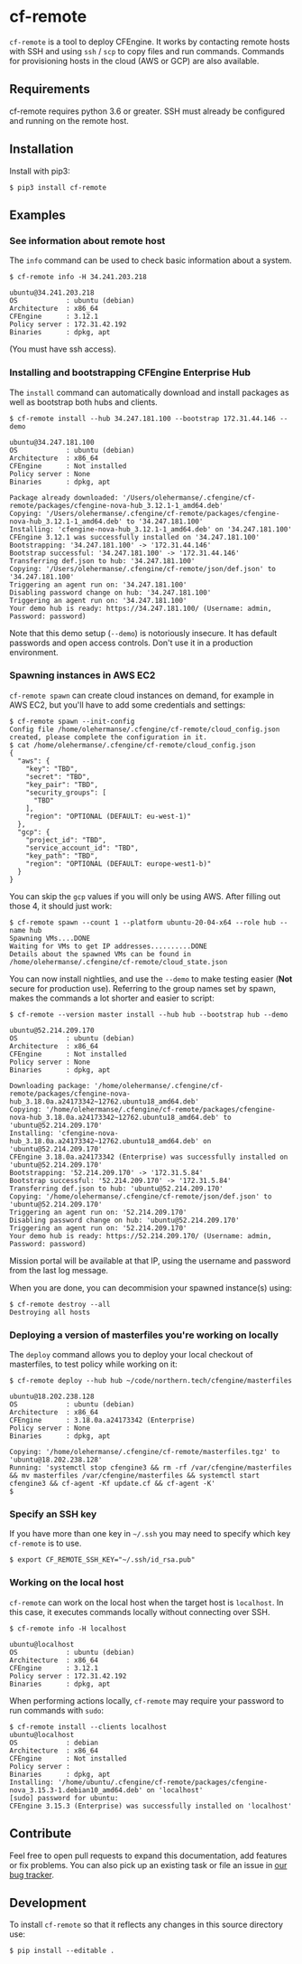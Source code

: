 # cf-remote

`cf-remote` is a tool to deploy CFEngine.
It works by contacting remote hosts with SSH and using `ssh` / `scp` to copy files and run commands.
Commands for provisioning hosts in the cloud (AWS or GCP) are also available.

## Requirements

cf-remote requires python 3.6 or greater.
SSH must already be configured and running on the remote host.

## Installation

Install with pip3:

```
$ pip3 install cf-remote
```

## Examples

### See information about remote host

The `info` command can be used to check basic information about a system.

```
$ cf-remote info -H 34.241.203.218

ubuntu@34.241.203.218
OS            : ubuntu (debian)
Architecture  : x86_64
CFEngine      : 3.12.1
Policy server : 172.31.42.192
Binaries      : dpkg, apt
```

(You must have ssh access).

### Installing and bootstrapping CFEngine Enterprise Hub

The `install` command can automatically download and install packages as well as bootstrap both hubs and clients.

```
$ cf-remote install --hub 34.247.181.100 --bootstrap 172.31.44.146 --demo

ubuntu@34.247.181.100
OS            : ubuntu (debian)
Architecture  : x86_64
CFEngine      : Not installed
Policy server : None
Binaries      : dpkg, apt

Package already downloaded: '/Users/olehermanse/.cfengine/cf-remote/packages/cfengine-nova-hub_3.12.1-1_amd64.deb'
Copying: '/Users/olehermanse/.cfengine/cf-remote/packages/cfengine-nova-hub_3.12.1-1_amd64.deb' to '34.247.181.100'
Installing: 'cfengine-nova-hub_3.12.1-1_amd64.deb' on '34.247.181.100'
CFEngine 3.12.1 was successfully installed on '34.247.181.100'
Bootstrapping: '34.247.181.100' -> '172.31.44.146'
Bootstrap successful: '34.247.181.100' -> '172.31.44.146'
Transferring def.json to hub: '34.247.181.100'
Copying: '/Users/olehermanse/.cfengine/cf-remote/json/def.json' to '34.247.181.100'
Triggering an agent run on: '34.247.181.100'
Disabling password change on hub: '34.247.181.100'
Triggering an agent run on: '34.247.181.100'
Your demo hub is ready: https://34.247.181.100/ (Username: admin, Password: password)
```

Note that this demo setup (`--demo`) is notoriously insecure.
It has default passwords and open access controls.
Don't use it in a production environment.

### Spawning instances in AWS EC2

`cf-remote spawn` can create cloud instances on demand, for example in AWS EC2, but you'll have to add some credentials and settings:

```
$ cf-remote spawn --init-config
Config file /home/olehermanse/.cfengine/cf-remote/cloud_config.json created, please complete the configuration in it.
$ cat /home/olehermanse/.cfengine/cf-remote/cloud_config.json
{
  "aws": {
    "key": "TBD",
    "secret": "TBD",
    "key_pair": "TBD",
    "security_groups": [
      "TBD"
    ],
    "region": "OPTIONAL (DEFAULT: eu-west-1)"
  },
  "gcp": {
    "project_id": "TBD",
    "service_account_id": "TBD",
    "key_path": "TBD",
    "region": "OPTIONAL (DEFAULT: europe-west1-b)"
  }
}
```

You can skip the `gcp` values if you will only be using AWS. After filling out those 4, it should just work:

```
$ cf-remote spawn --count 1 --platform ubuntu-20-04-x64 --role hub --name hub
Spawning VMs....DONE
Waiting for VMs to get IP addresses..........DONE
Details about the spawned VMs can be found in /home/olehermanse/.cfengine/cf-remote/cloud_state.json
```

You can now install nightlies, and use the ```--demo``` to make testing easier (**Not** secure for production use).
Referring to the group names set by spawn, makes the commands a lot shorter and easier to script:

```
$ cf-remote --version master install --hub hub --bootstrap hub --demo

ubuntu@52.214.209.170
OS            : ubuntu (debian)
Architecture  : x86_64
CFEngine      : Not installed
Policy server : None
Binaries      : dpkg, apt

Downloading package: '/home/olehermanse/.cfengine/cf-remote/packages/cfengine-nova-hub_3.18.0a.a24173342~12762.ubuntu18_amd64.deb'
Copying: '/home/olehermanse/.cfengine/cf-remote/packages/cfengine-nova-hub_3.18.0a.a24173342~12762.ubuntu18_amd64.deb' to 'ubuntu@52.214.209.170'
Installing: 'cfengine-nova-hub_3.18.0a.a24173342~12762.ubuntu18_amd64.deb' on 'ubuntu@52.214.209.170'
CFEngine 3.18.0a.a24173342 (Enterprise) was successfully installed on 'ubuntu@52.214.209.170'
Bootstrapping: '52.214.209.170' -> '172.31.5.84'
Bootstrap successful: '52.214.209.170' -> '172.31.5.84'
Transferring def.json to hub: 'ubuntu@52.214.209.170'
Copying: '/home/olehermanse/.cfengine/cf-remote/json/def.json' to 'ubuntu@52.214.209.170'
Triggering an agent run on: '52.214.209.170'
Disabling password change on hub: 'ubuntu@52.214.209.170'
Triggering an agent run on: '52.214.209.170'
Your demo hub is ready: https://52.214.209.170/ (Username: admin, Password: password)
```

Mission portal will be available at that IP, using the username and password from the last log message.

When you are done, you can decommision your spawned instance(s) using:

```
$ cf-remote destroy --all
Destroying all hosts
```

### Deploying a version of masterfiles you're working on locally

The `deploy` command allows you to deploy your local checkout of masterfiles, to test policy while working on it:

```
$ cf-remote deploy --hub hub ~/code/northern.tech/cfengine/masterfiles

ubuntu@18.202.238.128
OS            : ubuntu (debian)
Architecture  : x86_64
CFEngine      : 3.18.0a.a24173342 (Enterprise)
Policy server : None
Binaries      : dpkg, apt

Copying: '/home/olehermanse/.cfengine/cf-remote/masterfiles.tgz' to 'ubuntu@18.202.238.128'
Running: 'systemctl stop cfengine3 && rm -rf /var/cfengine/masterfiles && mv masterfiles /var/cfengine/masterfiles && systemctl start cfengine3 && cf-agent -Kf update.cf && cf-agent -K'
$
```

### Specify an SSH key

If you have more than one key in `~/.ssh` you may need to specify which key `cf-remote` is to use.

```
$ export CF_REMOTE_SSH_KEY="~/.ssh/id_rsa.pub"
```

### Working on the local host

`cf-remote` can work on the local host when the target host is `localhost`. In this case, it executes commands locally without connecting over SSH.

```
$ cf-remote info -H localhost

ubuntu@localhost
OS            : ubuntu (debian)
Architecture  : x86_64
CFEngine      : 3.12.1
Policy server : 172.31.42.192
Binaries      : dpkg, apt
```

When performing actions locally, `cf-remote` may require your password to run commands with `sudo`:

```
$ cf-remote install --clients localhost
ubuntu@localhost
OS            : debian
Architecture  : x86_64
CFEngine      : Not installed
Policy server :
Binaries      : dpkg, apt
Installing: '/home/ubuntu/.cfengine/cf-remote/packages/cfengine-nova_3.15.3-1.debian10_amd64.deb' on 'localhost'
[sudo] password for ubuntu:
CFEngine 3.15.3 (Enterprise) was successfully installed on 'localhost'
```

## Contribute

Feel free to open pull requests to expand this documentation, add features or fix problems.
You can also pick up an existing task or file an issue in [our bug tracker](https://northerntech.atlassian.net/issues/?filter=10068).

## Development

To install `cf-remote` so that it reflects any changes in this source directory use:

```
$ pip install --editable .
```
